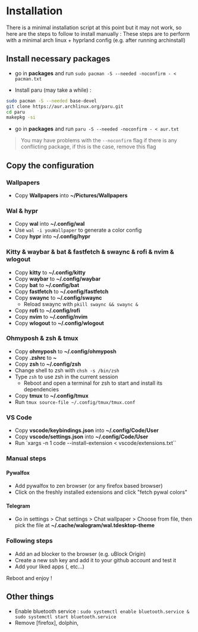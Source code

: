 # Installation

There is a minimal installation script at this point but it may not work, so here are the steps to follow to install manually :
These steps are to perform with a minimal arch linux + hyprland config (e.g. after running archinstall)

## Install necessary packages

- go in **packages** and run `sudo pacman -S --needed -noconfirm - < pacman.txt`

- Install paru (may take a while) :

```Bash
sudo pacman -S --needed base-devel
git clone https://aur.archlinux.org/paru.git
cd paru
makepkg -si
```

- go in **packages** and run `paru -S --needed -noconfirm - < aur.txt`

> You may have problems with the `--noconfirm` flag if there is any conflicting package, if this is the case, remove this flag

## Copy the configuration

### Wallpapers

- Copy **Wallpapers** into **~/Pictures/Wallpapers**

### Wal & hypr

- Copy **wal** into **~/.config/wal**
- Use `wal -i youWallpaper` to generate a color config
- Copy **hypr** into **~/.config/hypr**

### Kitty & waybar & bat & fastfetch & swaync & rofi & nvim & wlogout

- Copy **kitty** to **~/.config/kitty**
- Copy **waybar** to **~/.config/waybar**
- Copy **bat** to **~/.config/bat**
- Copy **fastfetch** to **~/.config/fastfetch**
- Copy **swaync** to **~/.config/swaync**
  - Reload swaync with `pkill swaync && swaync &`
- Copy **rofi** to **~/.config/rofi**
- Copy **nvim** to **~/.config/nvim**
- Copy **wlogout** to **~/.config/wlogout**

### Ohmyposh & zsh & tmux

- Copy **ohmyposh** to **~/.config/ohmyposh**
- Copy **.zshrc** to **~**
- Copy **zsh** to **~/.config/zsh**
- Change shell to zsh with `chsh -s /bin/zsh`
- Type `zsh` to use zsh in the current session
  - Reboot and open a terminal for zsh to start and install its dependencies
- Copy **tmux** to **~/.config/tmux**
- Run `tmux source-file ~/.config/tmux/tmux.conf`

### VS Code

- Copy **vscode/keybindings.json** into **~/.config/Code/User**
- Copy **vscode/settings.json** into **~/.config/Code/User**
- Run `xargs -n 1 code --install-extension < vscode/extensions.txt``

### Manual steps

#### Pywalfox

- Add pywalfox to zen browser (or any firefox based browser)
- Click on the freshly installed extensions and click "fetch pywal colors"

#### Telegram

- Go in settings > Chat settings > Chat wallpaper > Choose from file, then pick the file at **~/.cache/walogram/wal.tdesktop-theme**

### Following steps

- Add an ad blocker to the browser (e.g. uBlock Origin)
- Create a new ssh key and add it to your github account and test it
- Add your liked apps (, etc...)

Reboot and enjoy !

## Other things

- Enable bluetooth service : `sudo systemctl enable bluetooth.service & sudo systemctl start bluetooth.service`
- Remove [firefox], dolphin,
